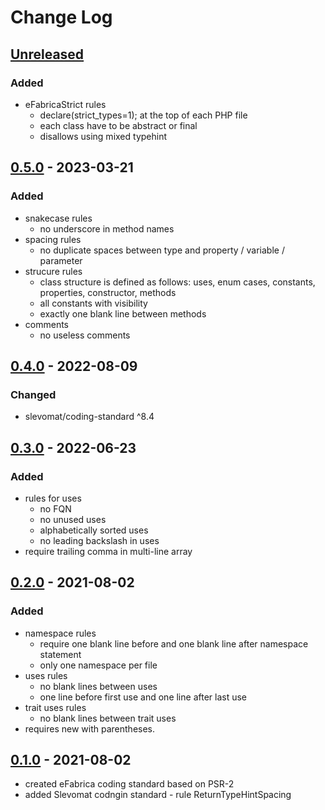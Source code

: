 # Change Log

## [Unreleased][unreleased]

### Added
- eFabricaStrict rules
  - declare(strict_types=1); at the top of each PHP file
  - each class have to be abstract or final
  - disallows using mixed typehint

## [0.5.0] - 2023-03-21
### Added
- snakecase rules
  - no underscore in method names
- spacing rules
  - no duplicate spaces between type and property / variable / parameter
- strucure rules
  - class structure is defined as follows: uses, enum cases, constants, properties, constructor, methods 
  - all constants with visibility
  - exactly one blank line between methods
- comments
  - no useless comments

## [0.4.0] - 2022-08-09
### Changed
- slevomat/coding-standard ^8.4

## [0.3.0] - 2022-06-23
### Added
- rules for uses
  - no FQN
  - no unused uses
  - alphabetically sorted uses
  - no leading backslash in uses
- require trailing comma in multi-line array

## [0.2.0] - 2021-08-02
### Added
- namespace rules
  - require one blank line before and one blank line after namespace statement
  - only one namespace per file
- uses rules
  - no blank lines between uses
  - one line before first use and one line after last use
- trait uses rules
  - no blank lines between trait uses
- requires new with parentheses.

## [0.1.0] - 2021-08-02
- created eFabrica coding standard based on PSR-2
- added Slevomat codngin standard - rule ReturnTypeHintSpacing 

[unreleased]: https://github.com/efabrica-team/coding-standard/compare/0.5.0...HEAD
[0.5.0]: https://github.com/efabrica-team/coding-standard/compare/0.4.0...0.5.0
[0.4.0]: https://github.com/efabrica-team/coding-standard/compare/0.3.0...0.4.0
[0.3.0]: https://github.com/efabrica-team/coding-standard/compare/0.2.0...0.3.0
[0.2.0]: https://github.com/efabrica-team/coding-standard/compare/0.1.0...0.2.0
[0.1.0]: https://github.com/efabrica-team/coding-standard/compare/2c01d023e7e5b89b2f0da19734a57516eae3a7ff...0.1.0
